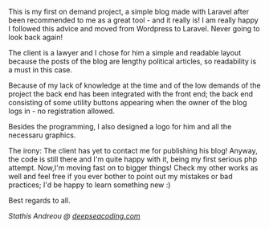 <p>This is my first on demand project, a simple blog made with Laravel after been recommended to me as a great tool - and it really is! I am really happy I followed this advice and moved from Wordpress to Laravel. Never going to look back again!</p>
<p>The client is a lawyer and I chose for him a simple and readable layout because the posts of the blog are lengthy political articles, so readability is a must in this case. </p>
<p>Because of my lack of knowledge at the time and of the low demands of the project the back end has been integrated with the front end; the back end consisting of some utility buttons appearing when the owner of the blog logs in - no registration allowed.</p>
<p>Besides the programming, I also designed a logo for him and all the necessaru graphics.</p>
<p>The irony: The client has yet to contact me for publishing his blog! Anyway, the code is still there and I'm quite happy with it, being my first serious php attempt. Now,I'm moving fast on to bigger things! Check my other works as well and feel free if you ever bother to point out my mistakes or bad practices; I'd be happy to learn something new :)</p>

<p>Best regards to all.<p>
<p><em>Stathis Andreou @ <a href="https://deepseacoding.com">deepseacoding.com</a></em></p>
